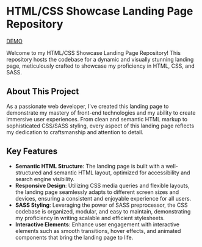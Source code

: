 # HTML/CSS Showcase Landing Page Repository
[DEMO](https://davwidos.github.io/Kickstarter-landing-page/)

Welcome to my HTML/CSS Showcase Landing Page Repository! This repository hosts the codebase for a dynamic and visually stunning landing page, meticulously crafted to showcase my proficiency in HTML, CSS, and SASS.

## About This Project
As a passionate web developer, I've created this landing page to demonstrate my mastery of front-end technologies and my ability to create immersive user experiences. From clean and semantic HTML markup to sophisticated CSS/SASS styling, every aspect of this landing page reflects my dedication to craftsmanship and attention to detail.

## Key Features
- **Semantic HTML Structure**: The landing page is built with a well-structured and semantic HTML layout, optimized for accessibility and search engine visibility.
- **Responsive Design**: Utilizing CSS media queries and flexible layouts, the landing page seamlessly adapts to different screen sizes and devices, ensuring a consistent and enjoyable experience for all users.
- **SASS Styling**: Leveraging the power of SASS preprocessor, the CSS codebase is organized, modular, and easy to maintain, demonstrating my proficiency in writing scalable and efficient stylesheets.
- **Interactive Elements**: Enhance user engagement with interactive elements such as smooth transitions, hover effects, and animated components that bring the landing page to life.
